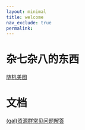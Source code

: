 ```yaml
---
layout: minimal
title: welcome
nav_exclude: true
permalink: 
---
```



# 杂七杂八的东西
[随机美图](https://yuuzu0721.github.io/random_img)

# 文档
 [(gal)资源群常见问题解答](https://yuuzy0721.github.io/doc/gal)
